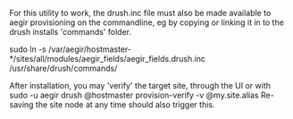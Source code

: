 For this utility to work, the drush.inc file must also be made available to 
aegir provisioning on the commandline, eg by copying or linking it in to 
the drush installs 'commands' folder.

sudo ln -s /var/aegir/hostmaster-*/sites/all/modules/aegir_fields/aegir_fields.drush.inc /usr/share/drush/commands/

After installation, you may 'verify' the target site, through the UI or with 
  sudo -u aegir drush @hostmaster provision-verify -v @my.site.alias
Re-saving the site node at any time should also trigger this.

